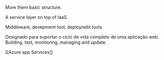 More them basic structure.

A service layer on top of IaaS.

Middleware, devepment tool, deploynebt tools

Designado para suportar o ciclo de vida completo de uma aplicação web. Building, test, monitoring, managing and update.
 
[[Azure app Services]] 